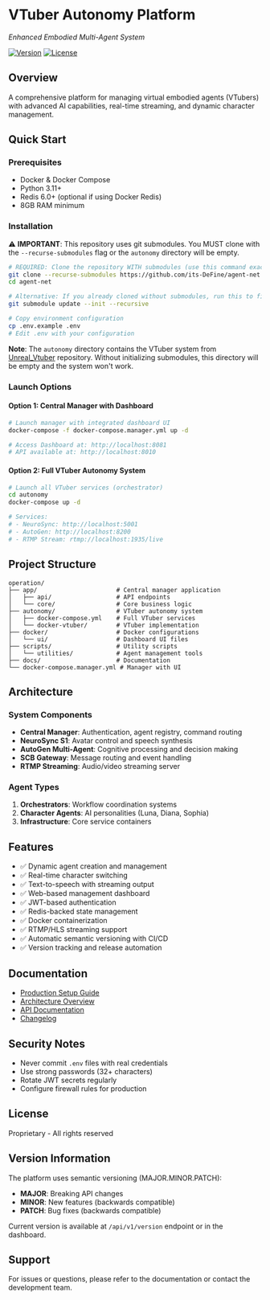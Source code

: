# VTuber Autonomy Platform
*Enhanced Embodied Multi-Agent System*

[![Version](https://img.shields.io/badge/version-0.1.0-blue)](https://github.com/its-DeFine/agent-net/releases)
[![License](https://img.shields.io/badge/license-Proprietary-red)](LICENSE)

## Overview
A comprehensive platform for managing virtual embodied agents (VTubers) with advanced AI capabilities, real-time streaming, and dynamic character management.

## Quick Start

### Prerequisites
- Docker & Docker Compose
- Python 3.11+
- Redis 6.0+ (optional if using Docker Redis)
- 8GB RAM minimum

### Installation

⚠️ **IMPORTANT**: This repository uses git submodules. You MUST clone with the `--recurse-submodules` flag or the `autonomy` directory will be empty.

```bash
# REQUIRED: Clone the repository WITH submodules (use this command exactly)
git clone --recurse-submodules https://github.com/its-DeFine/agent-net.git -b embody-alpha
cd agent-net

# Alternative: If you already cloned without submodules, run this to fix it:
git submodule update --init --recursive

# Copy environment configuration
cp .env.example .env
# Edit .env with your configuration
```

**Note**: The `autonomy` directory contains the VTuber system from [Unreal_Vtuber](https://github.com/its-DeFine/Unreal_Vtuber) repository. Without initializing submodules, this directory will be empty and the system won't work.

### Launch Options

#### Option 1: Central Manager with Dashboard
```bash
# Launch manager with integrated dashboard UI
docker-compose -f docker-compose.manager.yml up -d

# Access Dashboard at: http://localhost:8081
# API available at: http://localhost:8010
```

#### Option 2: Full VTuber Autonomy System
```bash
# Launch all VTuber services (orchestrator)
cd autonomy
docker-compose up -d

# Services:
# - NeuroSync: http://localhost:5001
# - AutoGen: http://localhost:8200
# - RTMP Stream: rtmp://localhost:1935/live
```

## Project Structure
```
operation/
├── app/                      # Central manager application
│   ├── api/                  # API endpoints
│   └── core/                 # Core business logic
├── autonomy/                 # VTuber autonomy system
│   ├── docker-compose.yml    # Full VTuber services
│   └── docker-vtuber/        # VTuber implementation
├── docker/                   # Docker configurations
│   └── ui/                   # Dashboard UI files
├── scripts/                  # Utility scripts
│   └── utilities/            # Agent management tools
├── docs/                     # Documentation
└── docker-compose.manager.yml # Manager with UI
```

## Architecture

### System Components
- **Central Manager**: Authentication, agent registry, command routing
- **NeuroSync S1**: Avatar control and speech synthesis
- **AutoGen Multi-Agent**: Cognitive processing and decision making
- **SCB Gateway**: Message routing and event handling
- **RTMP Streaming**: Audio/video streaming server

### Agent Types
1. **Orchestrators**: Workflow coordination systems
2. **Character Agents**: AI personalities (Luna, Diana, Sophia)
3. **Infrastructure**: Core service containers

## Features
- ✅ Dynamic agent creation and management
- ✅ Real-time character switching
- ✅ Text-to-speech with streaming output
- ✅ Web-based management dashboard
- ✅ JWT-based authentication
- ✅ Redis-backed state management
- ✅ Docker containerization
- ✅ RTMP/HLS streaming support
- ✅ Automatic semantic versioning with CI/CD
- ✅ Version tracking and release automation

## Documentation
- [Production Setup Guide](docs/PRODUCTION_SETUP.md)
- [Architecture Overview](docs/ARCHITECTURE.md)
- [API Documentation](docs/API_REFERENCE.md)
- [Changelog](CHANGELOG.md)

## Security Notes
- Never commit `.env` files with real credentials
- Use strong passwords (32+ characters)
- Rotate JWT secrets regularly
- Configure firewall rules for production

## License
Proprietary - All rights reserved

## Version Information

The platform uses semantic versioning (MAJOR.MINOR.PATCH):
- **MAJOR**: Breaking API changes
- **MINOR**: New features (backwards compatible)
- **PATCH**: Bug fixes (backwards compatible)

Current version is available at `/api/v1/version` endpoint or in the dashboard.

## Support
For issues or questions, please refer to the documentation or contact the development team.